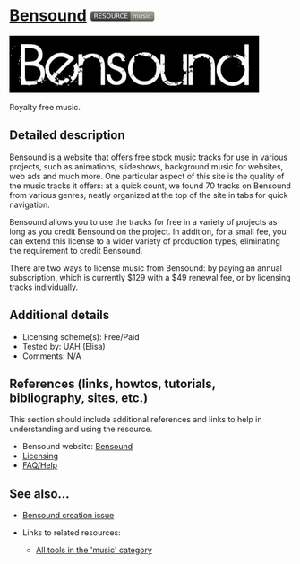 # [Bensound](https://www.bensound.com/royalty-free-music)  [<img src="images/resource-music.png" align="bottom">](https://github.com/e-CLOSE/Toolbox/issues?q=label%3A02_RESOURCE+label%3Amusic)

![Bensound Logo](images/Bendsound.png)

Royalty free music.


## Detailed description

Bensound is a website that offers free stock music tracks for use in various projects, such as animations, slideshows, background music for websites, web ads and much more. One particular aspect of this site is the quality of the music tracks it offers: at a quick count, we found 70 tracks on Bensound from various genres, neatly organized at the top of the site in tabs for quick navigation.

Bensound allows you to use the tracks for free in a variety of projects as long as you credit Bensound on the project. In addition, for a small fee, you can extend this license to a wider variety of production types, eliminating the requirement to credit Bensound. 

There are two ways to license music from Bensound: by paying an annual subscription, which is currently $129 with a $49 renewal fee, or by licensing tracks individually. 


## Additional details

- Licensing scheme(s): Free/Paid
- Tested by: UAH (Elisa)
- Comments: N/A


## References (links, howtos, tutorials, bibliography, sites, etc.)

This section should include additional references and links to help in
understanding and using the resource.

- Bensound website: [Bensound](https://www.bensound.com/royalty-free-music)
- [Licensing](https://www.bensound.com/licensing)
- [FAQ/Help](https://www.bensound.com/help)


## See also...

- [Bensound creation issue](https://github.com/e-CLOSE/Toolbox/issues/186)
- Links to related resources:

  - [All tools in the 'music' category](https://github.com/e-CLOSE/Toolbox/issues?q=label%3A02_RESOURCE+label%3Amusic)
